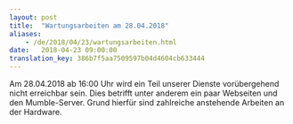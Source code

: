 ```yaml
---
layout: post
title:  "Wartungsarbeiten am 28.04.2018"
aliases:
    - /de/2018/04/23/wartungsarbeiten.html
date:   2018-04-23 09:00:00
translation_key: 386b7f5aa7509597b04d4604cb633444
---
```

Am 28.04.2018 ab 16:00 Uhr wird ein Teil unserer Dienste vorübergehend nicht erreichbar sein. 
Dies betrifft unter anderem ein paar Webseiten und den Mumble-Server.
Grund hierfür sind zahlreiche anstehende Arbeiten an der Hardware.





